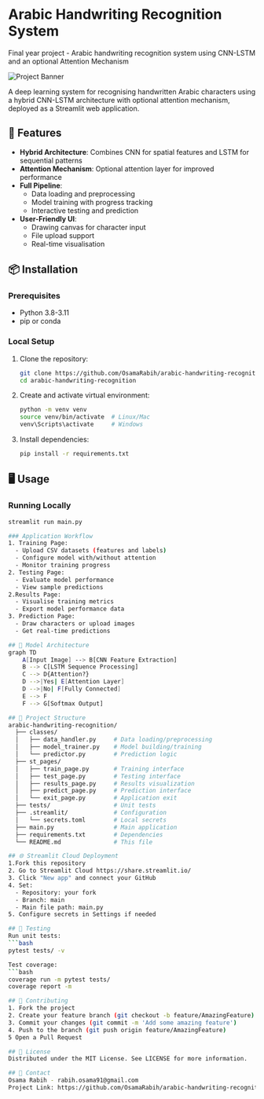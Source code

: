# Arabic Handwriting Recognition System
Final year project - Arabic handwriting recognition system using CNN-LSTM and an optional Attention Mechanism

![Project Banner](https://via.placeholder.com/800x200?text=Arabic+Handwriting+Recognition+with+CNN-LSTM)

A deep learning system for recognising handwritten Arabic characters using a hybrid CNN-LSTM architecture with optional attention mechanism, deployed as a Streamlit web application.

## 🚀 Features
- **Hybrid Architecture**: Combines CNN for spatial features and LSTM for sequential patterns
- **Attention Mechanism**: Optional attention layer for improved performance
- **Full Pipeline**: 
  - Data loading and preprocessing
  - Model training with progress tracking
  - Interactive testing and prediction
- **User-Friendly UI**: 
  - Drawing canvas for character input
  - File upload support
  - Real-time visualisation

## 📦 Installation
### Prerequisites
  - Python 3.8-3.11
  - pip or conda

### Local Setup
1. Clone the repository:
   ```bash
   git clone https://github.com/OsamaRabih/arabic-handwriting-recognition.git
   cd arabic-handwriting-recognition
2. Create and activate virtual environment:
   ```bash
   python -m venv venv
   source venv/bin/activate  # Linux/Mac
   venv\Scripts\activate     # Windows
3. Install dependencies:
   ```bash
   pip install -r requirements.txt

## 🖥️ Usage
### Running Locally
```bash
streamlit run main.py

### Application Workflow
1. Training Page:
  - Upload CSV datasets (features and labels)
  - Configure model with/without attention
  - Monitor training progress
2. Testing Page:
  - Evaluate model performance
  - View sample predictions
2.Results Page:
  - Visualise training metrics
  - Export model performance data
3. Prediction Page:
  - Draw characters or upload images
  - Get real-time predictions

## 🧠 Model Architecture
graph TD
    A[Input Image] --> B[CNN Feature Extraction]
    B --> C[LSTM Sequence Processing]
    C --> D{Attention?}
    D -->|Yes| E[Attention Layer]
    D -->|No| F[Fully Connected]
    E --> F
    F --> G[Softmax Output]

## 📂 Project Structure
arabic-handwriting-recognition/
  ├── classes/
  │   ├── data_handler.py     # Data loading/preprocessing
  │   ├── model_trainer.py    # Model building/training
  │   └── predictor.py        # Prediction logic
  ├── st_pages/
  │   ├── train_page.py       # Training interface
  │   ├── test_page.py        # Testing interface
  │   ├── results_page.py     # Results visualization
  │   ├── predict_page.py     # Prediction interface
  │   └── exit_page.py        # Application exit
  ├── tests/                  # Unit tests
  ├── .streamlit/             # Configuration
  │   └── secrets.toml        # Local secrets
  ├── main.py                 # Main application
  ├── requirements.txt        # Dependencies
  └── README.md               # This file

## 🌐 Streamlit Cloud Deployment
1.Fork this repository
2. Go to Streamlit Cloud https://share.streamlit.io/
3. Click "New app" and connect your GitHub
4. Set:
  - Repository: your fork
  - Branch: main
  - Main file path: main.py
5. Configure secrets in Settings if needed

## 🧪 Testing
Run unit tests:
```bash
pytest tests/ -v

Test coverage:
```bash
coverage run -m pytest tests/
coverage report -m

## 🤝 Contributing
1. Fork the project 
2. Create your feature branch (git checkout -b feature/AmazingFeature)
3. Commit your changes (git commit -m 'Add some amazing feature')
4. Push to the branch (git push origin feature/AmazingFeature)
5 Open a Pull Request

## 📜 License
Distributed under the MIT License. See LICENSE for more information.

## 📧 Contact
Osama Rabih - rabih.osama91@gmail.com
Project Link: https://github.com/OsamaRabih/arabic-handwriting-recognition





   
